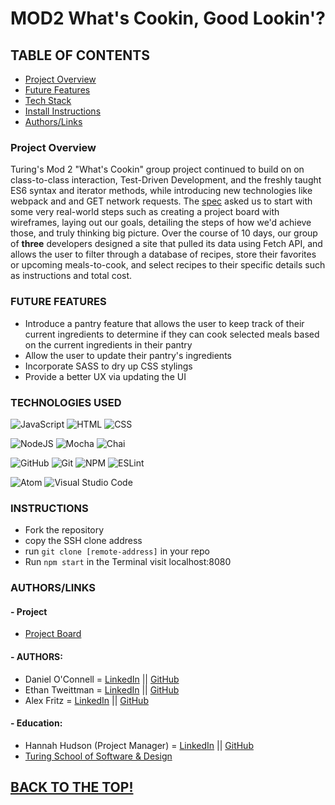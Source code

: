 # MOD2 What's Cookin, Good Lookin'?

## TABLE OF CONTENTS
- [Project Overview](##-Project-Overview)
- [Future Features](##-FUTURE-FEATURES)
- [Tech Stack](##-TECHNOLOGIES-USED )
- [Install Instructions](##-INSTRUCTIONS)
- [Authors/Links](##-AUTHORS/LINKS)

### Project Overview

Turing's Mod 2 "What's Cookin" group project continued to build on on class-to-class interaction, Test-Driven Development, and the freshly taught ES6 syntax and iterator methods, while introducing new technologies like webpack and and GET network requests. The [spec](https://frontend.turing.edu/projects/whats-cookin-part-one.html) asked us to start with some very real-world steps such as creating a project board with wireframes, laying out our goals, detailing the steps of how we'd achieve those, and truly thinking big picture. Over the course of 10 days, our group of **three** developers designed a site that pulled its data using Fetch API, and allows the user to filter through a database of recipes, store their favorites or upcoming meals-to-cook, and select recipes to their specific details such as instructions and total cost. 


### FUTURE FEATURES
- Introduce a pantry feature that allows the user to keep track of their current ingredients to determine if they can cook selected meals based on the current ingredients in their pantry
- Allow the user to update their pantry's ingredients
- Incorporate SASS to dry up CSS stylings
- Provide a better UX via updating the UI

### TECHNOLOGIES USED 
![JavaScript](https://img.shields.io/badge/JavaScript-F7DF1E?style=for-the-badge&logo=javascript&logoColor=black)
![HTML](https://img.shields.io/badge/HTML5-E34F26?style=for-the-badge&logo=html5&logoColor=white)
![CSS](https://img.shields.io/badge/CSS3-1572B6?style=for-the-badge&logo=css3&logoColor=white)

![NodeJS](https://img.shields.io/badge/node.js-6DA55F?style=for-the-badge&logo=node.js&logoColor=white)
![Mocha](https://img.shields.io/badge/Mocha-8D6748?style=for-the-badge&logo=Mocha&logoColor=white)
![Chai](https://img.shields.io/badge/chai-A30701?style=for-the-badge&logo=chai&logoColor=white)

![GitHub](https://img.shields.io/badge/github-%23121011.svg?style=for-the-badge&logo=github&logoColor=white)
![Git](https://img.shields.io/badge/git-%23F05033.svg?style=for-the-badge&logo=git&logoColor=white)
![NPM](https://img.shields.io/badge/NPM-%23000000.svg?style=for-the-badge&logo=npm&logoColor=white)
![ESLint](https://img.shields.io/badge/ESLint-4B3263?style=for-the-badge&logo=eslint&logoColor=white)

![Atom](https://img.shields.io/badge/Atom-%2366595C.svg?style=for-the-badge&logo=atom&logoColor=white)
![Visual Studio Code](https://img.shields.io/badge/Visual%20Studio%20Code-0078d7.svg?style=for-the-badge&logo=visual-studio-code&logoColor=white)

### INSTRUCTIONS
- Fork the repository
- copy the SSH clone address
- run ```git clone [remote-address]``` in your repo
- Run ```npm start``` in the Terminal visit localhost:8080

### AUTHORS/LINKS
#### - Project
   - [Project Board]()
#### - AUTHORS:
   - Daniel O'Connell = [LinkedIn](https://www.linkedin.com/in/daniel-o-connell-a66371224/) || [GitHub](https://github.com/Daniel-OC)
   - Ethan Tweittman = [LinkedIn](https://www.linkedin.com/in/ethantweitmann/) || [GitHub](https://github.com/ectweitmann)
   - Alex Fritz = [LinkedIn](https://www.linkedin.com/in/alexmfritz/) || [GitHub](https://github.com/alexmfritz)
#### - Education:
   - Hannah Hudson (Project Manager) = [LinkedIn](https://www.linkedin.com/in/hannahchudson/) || [GitHub](https://github.com/hannahhch)
   - [Turing School of Software & Design](https://turing.edu/)


## [BACK TO THE TOP!](#-MOD2-What's-Cookin,-Good-Lookin'?)

